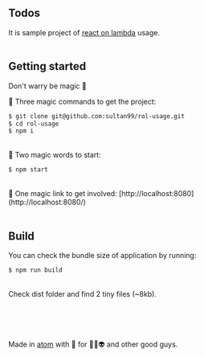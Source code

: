 ## Todos
It is sample project of [react on lambda](https://github.com/sultan99/react-on-lambda) usage.
<br/>
<br/>

## Getting started
Don't warry be magic 🧙‍

🧙‍ Three magic commands to get the project:

```sh
$ git clone git@github.com:sultan99/rol-usage.git
$ cd rol-usage
$ npm i
```
<br/>
🧙‍ Two magic words to start:

```sh
$ npm start
```
<br/>
🧙 One magic link to get involved: [http://localhost:8080](http://localhost:8080/)
<br/>
<br/>

## Build
You can check the bundle size of application by running:
```sh
$ npm run build
```
<br/>
Check dist folder and find 2 tiny files (~8kb).

<br/>
<br/>
<br/>
<br/>
<br/>

Made in [atom](https://atom.io) with 🧡 for 🤖👾👽 and other good guys.
